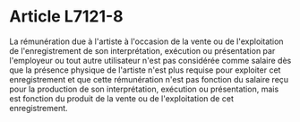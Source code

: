 # Article L7121-8

La rémunération due à l'artiste à l'occasion de la vente ou de l'exploitation de l'enregistrement de son interprétation, exécution ou présentation par l'employeur ou tout autre utilisateur n'est pas considérée comme salaire dès que la présence physique de l'artiste n'est plus requise pour exploiter cet enregistrement et que cette rémunération n'est pas fonction du salaire reçu pour la production de son interprétation, exécution ou présentation, mais est fonction du produit de la vente ou de l'exploitation de cet enregistrement.